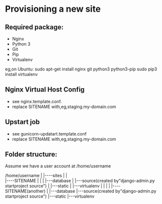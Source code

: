 Provisioning a new site
============================================

## Required package:

* Nginx
* Python 3
* Git
* Pip
* Virtualenv

eg,on Ubuntu:
	sudo apt-get install nginx git python3 python3-pip
	sudo pip3 install virtualenv

## Nginx Virtual Host Config

* see nginx.template.conf.
* replace SITENAME with,eg,staging.my-domain.com

## Upstart job
* see gunicorn-updatart.template.conf
* replace SITENAME with,eg,staging.my-domain.com

## Folder structure:
Assume we have a user account at /home/username

/home/username
 |
 |----sites
	|
        |	
	|----SITENAME
        |	|
	|       |---database
        |	|---source(created by"django-admin.py startproject source")
        |	|---static
        |	|---virtualenv
        |	|
        |	|
	|----SITENAME(another)
		|
		|---database
        	|---source(created by"django-admin.py startproject source")
		|---static
		|---virtualenv

